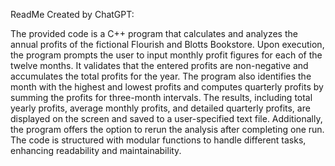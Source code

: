ReadMe Created by ChatGPT: 

The provided code is a C++ program that calculates and analyzes the annual profits of the fictional Flourish and Blotts Bookstore. Upon execution, the program prompts the user to input monthly profit figures for each of the twelve months. It validates that the entered profits are non-negative and accumulates the total profits for the year. The program also identifies the month with the highest and lowest profits and computes quarterly profits by summing the profits for three-month intervals. The results, including total yearly profits, average monthly profits, and detailed quarterly profits, are displayed on the screen and saved to a user-specified text file. Additionally, the program offers the option to rerun the analysis after completing one run. The code is structured with modular functions to handle different tasks, enhancing readability and maintainability.






